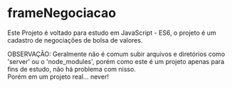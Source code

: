 # frameNegociacao
Este Projeto é voltado para estudo em JavaScript - ES6, o projeto é um cadastro de negociações de bolsa de valores.<br>

OBSERVAÇÃO: 
Geralmente não é comum subir arquivos e diretórios como 'server' ou o 'node_modules', porém como este é um projeto apenas para fins de estudo, não há problema com nisso.  
Porém em um projeto real... never!

